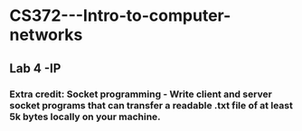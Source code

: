 # CS372---Intro-to-computer-networks

## Lab 4 -IP
### Extra credit: Socket programming - Write client and server socket programs that can transfer a readable .txt file of at least 5k bytes locally on your machine.
